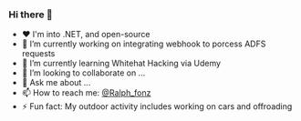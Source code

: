 ### Hi there 👋

- ❤️ I'm into .NET, and open-source 
- 🔭 I’m currently working on integrating webhook to porcess ADFS requests
- 🌱 I’m currently learning Whitehat Hacking via Udemy
- 👯 I’m looking to collaborate on ...
- 💬 Ask me about ...
- 📫 How to reach me: [@Ralph_fonz](https://www.instagram.com/ralph_fonz/)
- ⚡ Fun fact: My outdoor activity includes working on cars and offroading
